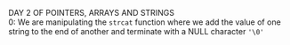 DAY 2 OF POINTERS, ARRAYS AND STRINGS  
0: We are manipulating the `strcat` function where we add the value of one string to the end of another and terminate with a NULL character `'\0'`  
